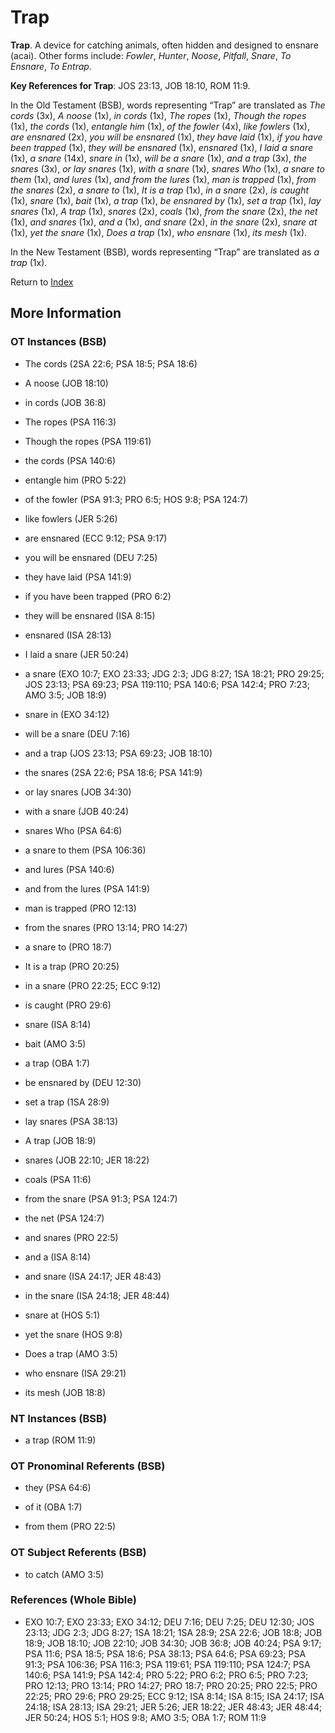 # Trap
**Trap**. 
A device for catching animals, often hidden and designed to ensnare (acai). 
Other forms include: 
*Fowler*, *Hunter*, *Noose*, *Pitfall*, *Snare*, *To Ensnare*, *To Entrap*. 


**Key References for Trap**: 
JOS 23:13, JOB 18:10, ROM 11:9. 


In the Old Testament (BSB), words representing “Trap” are translated as 
*The cords* (3x), *A noose* (1x), *in cords* (1x), *The ropes* (1x), *Though the ropes* (1x), *the cords* (1x), *entangle him* (1x), *of the fowler* (4x), *like fowlers* (1x), *are ensnared* (2x), *you will be ensnared* (1x), *they have laid* (1x), *if you have been trapped* (1x), *they will be ensnared* (1x), *ensnared* (1x), *I laid a snare* (1x), *a snare* (14x), *snare in* (1x), *will be a snare* (1x), *and a trap* (3x), *the snares* (3x), *or lay snares* (1x), *with a snare* (1x), *snares Who* (1x), *a snare to them* (1x), *and lures* (1x), *and from the lures* (1x), *man is trapped* (1x), *from the snares* (2x), *a snare to* (1x), *It is a trap* (1x), *in a snare* (2x), *is caught* (1x), *snare* (1x), *bait* (1x), *a trap* (1x), *be ensnared by* (1x), *set a trap* (1x), *lay snares* (1x), *A trap* (1x), *snares* (2x), *coals* (1x), *from the snare* (2x), *the net* (1x), *and snares* (1x), *and a* (1x), *and snare* (2x), *in the snare* (2x), *snare at* (1x), *yet the snare* (1x), *Does a trap* (1x), *who ensnare* (1x), *its mesh* (1x). 


In the New Testament (BSB), words representing “Trap” are translated as 
*a trap* (1x). 


Return to [Index](00-Index.md)

## More Information

### OT Instances (BSB)

* The cords (2SA 22:6; PSA 18:5; PSA 18:6)

* A noose (JOB 18:10)

* in cords (JOB 36:8)

* The ropes (PSA 116:3)

* Though the ropes (PSA 119:61)

* the cords (PSA 140:6)

* entangle him (PRO 5:22)

* of the fowler (PSA 91:3; PRO 6:5; HOS 9:8; PSA 124:7)

* like fowlers (JER 5:26)

* are ensnared (ECC 9:12; PSA 9:17)

* you will be ensnared (DEU 7:25)

* they have laid (PSA 141:9)

* if you have been trapped (PRO 6:2)

* they will be ensnared (ISA 8:15)

* ensnared (ISA 28:13)

* I laid a snare (JER 50:24)

* a snare (EXO 10:7; EXO 23:33; JDG 2:3; JDG 8:27; 1SA 18:21; PRO 29:25; JOS 23:13; PSA 69:23; PSA 119:110; PSA 140:6; PSA 142:4; PRO 7:23; AMO 3:5; JOB 18:9)

* snare in (EXO 34:12)

* will be a snare (DEU 7:16)

* and a trap (JOS 23:13; PSA 69:23; JOB 18:10)

* the snares (2SA 22:6; PSA 18:6; PSA 141:9)

* or lay snares (JOB 34:30)

* with a snare (JOB 40:24)

* snares Who (PSA 64:6)

* a snare to them (PSA 106:36)

* and lures (PSA 140:6)

* and from the lures (PSA 141:9)

* man is trapped (PRO 12:13)

* from the snares (PRO 13:14; PRO 14:27)

* a snare to (PRO 18:7)

* It is a trap (PRO 20:25)

* in a snare (PRO 22:25; ECC 9:12)

* is caught (PRO 29:6)

* snare (ISA 8:14)

* bait (AMO 3:5)

* a trap (OBA 1:7)

* be ensnared by (DEU 12:30)

* set a trap (1SA 28:9)

* lay snares (PSA 38:13)

* A trap (JOB 18:9)

* snares (JOB 22:10; JER 18:22)

* coals (PSA 11:6)

* from the snare (PSA 91:3; PSA 124:7)

* the net (PSA 124:7)

* and snares (PRO 22:5)

* and a (ISA 8:14)

* and snare (ISA 24:17; JER 48:43)

* in the snare (ISA 24:18; JER 48:44)

* snare at (HOS 5:1)

* yet the snare (HOS 9:8)

* Does a trap (AMO 3:5)

* who ensnare (ISA 29:21)

* its mesh (JOB 18:8)



### NT Instances (BSB)

* a trap (ROM 11:9)



### OT Pronominal Referents (BSB)

* they (PSA 64:6)

* of it (OBA 1:7)

* from them (PRO 22:5)



### OT Subject Referents (BSB)

* to catch (AMO 3:5)



### References (Whole Bible)

* EXO 10:7; EXO 23:33; EXO 34:12; DEU 7:16; DEU 7:25; DEU 12:30; JOS 23:13; JDG 2:3; JDG 8:27; 1SA 18:21; 1SA 28:9; 2SA 22:6; JOB 18:8; JOB 18:9; JOB 18:10; JOB 22:10; JOB 34:30; JOB 36:8; JOB 40:24; PSA 9:17; PSA 11:6; PSA 18:5; PSA 18:6; PSA 38:13; PSA 64:6; PSA 69:23; PSA 91:3; PSA 106:36; PSA 116:3; PSA 119:61; PSA 119:110; PSA 124:7; PSA 140:6; PSA 141:9; PSA 142:4; PRO 5:22; PRO 6:2; PRO 6:5; PRO 7:23; PRO 12:13; PRO 13:14; PRO 14:27; PRO 18:7; PRO 20:25; PRO 22:5; PRO 22:25; PRO 29:6; PRO 29:25; ECC 9:12; ISA 8:14; ISA 8:15; ISA 24:17; ISA 24:18; ISA 28:13; ISA 29:21; JER 5:26; JER 18:22; JER 48:43; JER 48:44; JER 50:24; HOS 5:1; HOS 9:8; AMO 3:5; OBA 1:7; ROM 11:9



